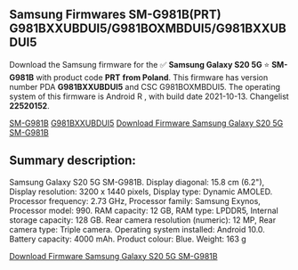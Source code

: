 <h2>Samsung Firmwares SM-G981B(PRT) G981BXXUBDUI5/G981BOXMBDUI5/G981BXXUBDUI5</h2>
Download the Samsung firmware for the ✅ <strong>Samsung Galaxy S20 5G </strong> ⭐ <strong>SM-G981B</strong> with product code <strong>PRT</strong> <strong> from Poland</strong>. This firmware has version number PDA <strong>G981BXXUBDUI5</strong> and CSC G981BOXMBDUI5. The operating system of this firmware is Android R , with build date 2021-10-13. Changelist <strong>22520152</strong>.


[SM-G981B](https://samfirm.shop/samsung/model/SM-G981B)
[G981BXXUBDUI5](https://samfirm.shop/samsung/pda/G981BXXUBDUI5)
[Download Firmware Samsung Galaxy S20 5G SM-G981B](https://samfirm.shop/samsung/firmware/464918)
<h2>Summary description:</h2>
<p>Samsung Galaxy S20 5G SM-G981B. Display diagonal: 15.8 cm (6.2"), Display resolution: 3200 x 1440 pixels, Display type: Dynamic AMOLED. Processor frequency: 2.73 GHz, Processor family: Samsung Exynos, Processor model: 990. RAM capacity: 12 GB, RAM type: LPDDR5, Internal storage capacity: 128 GB. Rear camera resolution (numeric): 12 MP, Rear camera type: Triple camera. Operating system installed: Android 10.0. Battery capacity: 4000 mAh. Product colour: Blue. Weight: 163 g</p>


[Download Firmware Samsung Galaxy S20 5G SM-G981B](https://samfirm.shop/samsung/firmware/464918)
